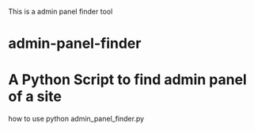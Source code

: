 This is a admin panel finder tool

admin-panel-finder
=========================
A Python Script to find admin panel of a site
=========================
how to use 
 python admin_panel_finder.py
